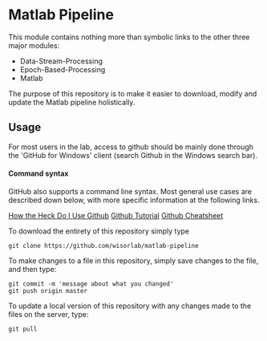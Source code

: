 Matlab Pipeline
===============


This module contains nothing more than symbolic links to the other three major modules:
  - Data-Stream-Processing
  - Epoch-Based-Processing
  - Matlab

The purpose of this repository is to make it easier to download, modify and update the Matlab pipeline holistically.

## Usage

For most users in the lab, access to github should be mainly done through the 'GitHub for Windows' client (search Github in the Windows search bar).


#### Command syntax

GitHub also supports a command line syntax. Most general use cases are described down below, with more specific information at the following links.

[How the Heck Do I Use Github](http://lifehacker.com/5983680/how-the-heck-do-i-use-github)
[Github Tutorial](http://hub.github.com/)
[Github Cheatsheet](http://cheat.errtheblog.com/s/git)

To download the entirety of this repository simply type

```
git clone https://github.com/wisorlab/matlab-pipeline
```


To make changes to a file in this repository, simply save changes to the file, and then type:

```
git commit -m 'message about what you changed'
git push origin master
```

To update a local version of this repository with any changes made to the files on the server, type:

```
git pull
```

